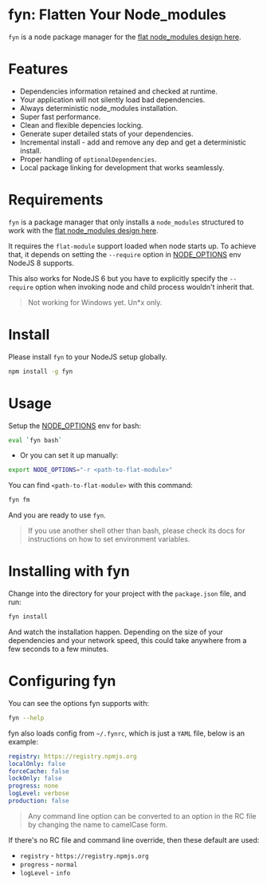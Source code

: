 # fyn: Flatten Your Node_modules

`fyn` is a node package manager for the [flat node_modules design here].

# Features

* Dependencies information retained and checked at runtime.
* Your application will not silently load bad dependencies.
* Always deterministic node_modules installation.
* Super fast performance.
* Clean and flexible depencies locking.
* Generate super detailed stats of your dependencies.
* Incremental install - add and remove any dep and get a deterministic install.
* Proper handling of `optionalDependencies`.
* Local package linking for development that works seamlessly.

# Requirements

`fyn` is a package manager that only installs a `node_modules` structured to work with the [flat node_modules design here].

It requires the `flat-module` support loaded when node starts up. To achieve that, it depends on setting the `--require` option in [NODE_OPTIONS] env NodeJS 8 supports.

This also works for NodeJS 6 but you have to explicitly specify the `--require` option when invoking node and child process wouldn't inherit that.

> Not working for Windows yet. Un\*x only.

# Install

Please install `fyn` to your NodeJS setup globally.

```bash
npm install -g fyn
```

# Usage

Setup the [NODE_OPTIONS] env for bash:

```bash
eval `fyn bash`
```

* Or you can set it up manually:

```bash
export NODE_OPTIONS="-r <path-to-flat-module>"
```

You can find `<path-to-flat-module>` with this command:

```bash
fyn fm
```

And you are ready to use `fyn`.

> If you use another shell other than bash, please check its docs for instructions on how to set environment variables.

# Installing with fyn

Change into the directory for your project with the `package.json` file, and run:

```bash
fyn install
```

And watch the installation happen. Depending on the size of your dependencies and your network speed, this could take anywhere from a few seconds to a few minutes.

# Configuring fyn

You can see the options fyn supports with:

```bash
fyn --help
```

fyn also loads config from `~/.fynrc`, which is just a `YAML` file, below is an example:

```yaml
registry: https://registry.npmjs.org
localOnly: false
forceCache: false
lockOnly: false
progress: none
logLevel: verbose
production: false
```

> Any command line option can be converted to an option in the RC file by changing the name to camelCase form.

If there's no RC file and command line override, then these default are used:

* `registry` - `https://registry.npmjs.org`
* `progress` - `normal`
* `logLevel` - `info`

[flat node_modules design here]: https://github.com/jchip/node-flat-module
[node_options]: https://nodejs.org/dist/latest-v8.x/docs/api/cli.html#cli_node_options_options
